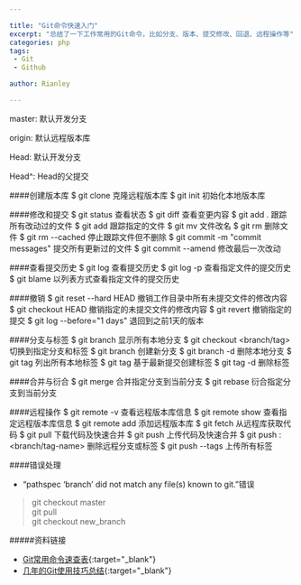 ```yaml
---

title: "Git命令快速入门"
excerpt: "总结了一下工作常用的Git命令，比如分支、版本、提交修改、回退、远程操作等"
categories: php
tags:
 - Git
 - Github

author: Rianley

---
```

master: 默认开发分支

origin: 默认远程版本库

Head: 默认开发分支

Head^: Head的父提交

####创建版本库
	$ git clone <url>    克隆远程版本库
	$ git init           初始化本地版本库

####修改和提交
	$ git status          查看状态
	$ git diff            查看变更内容
	$ git add .           跟踪所有改动过的文件
	$ git add <file>      跟踪指定的文件
	$ git mv <old><new>   文件改名
	$ git rm<file>        删除文件
	$ git rm --cached<file>            停止跟踪文件但不删除
	$ git commit -m "commit messages"  提交所有更新过的文件
	$ git commit --amend               修改最后一次改动

####查看提交历史
	$ git log                    查看提交历史
	$ git log -p <file>          查看指定文件的提交历史
	$ git blame <file>           以列表方式查看指定文件的提交历史

####撤销
	$ git reset --hard HEAD      撤销工作目录中所有未提交文件的修改内容
	$ git checkout HEAD <file>   撤销指定的未提交文件的修改内容
	$ git revert <commit>        撤销指定的提交
	$ git log --before="1 days"  退回到之前1天的版本

####分支与标签
	$ git branch                   显示所有本地分支
	$ git checkout <branch/tag>    切换到指定分支和标签
	$ git branch <new-branch>      创建新分支
	$ git branch -d <branch>       删除本地分支
	$ git tag                      列出所有本地标签
	$ git tag <tagname>            基于最新提交创建标签
	$ git tag -d <tagname>         删除标签

####合并与衍合
	$ git merge <branch>        合并指定分支到当前分支
	$ git rebase <branch>       衍合指定分支到当前分支

####远程操作
	$ git remote -v                   查看远程版本库信息
	$ git remote show <remote>        查看指定远程版本库信息
	$ git remote add <remote> <url>   添加远程版本库
	$ git fetch <remote>              从远程库获取代码
	$ git pull <remote> <branch>      下载代码及快速合并
	$ git push <remote> <branch>      上传代码及快速合并
	$ git push <remote> :<branch/tag-name>  删除远程分支或标签
	$ git push --tags                       上传所有标签

####错误处理
* “pathspec ‘branch’ did not match any file(s) known to git.”错误

>git checkout master  
git pull  
git checkout new_branch

#####资料链接
* [Git常用命令速查表](http://painterlin.com/2015/01/30/Git-Resources.html/){:target="_blank"}
* [几年的Git使用技巧总结](http://www.codeceo.com/article/git-tips-years.html/){:target="_blank"}

